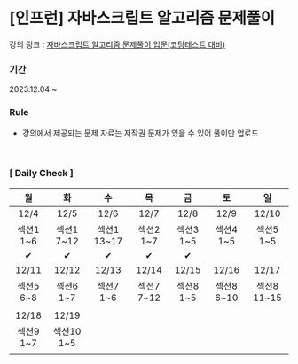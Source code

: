 # [인프런] 자바스크립트 알고리즘 문제풀이

강의 링크 : [자바스크립트 알고리즘 문제풀이 입문(코딩테스트 대비)](https://www.inflearn.com/course/%EC%9E%90%EB%B0%94%EC%8A%A4%ED%81%AC%EB%A6%BD%ED%8A%B8-%EC%95%8C%EA%B3%A0%EB%A6%AC%EC%A6%98-%EB%AC%B8%EC%A0%9C%ED%92%80%EC%9D%B4/dashboard) <br/>

### 기간

2023.12.04 ~

### Rule

- 강의에서 제공되는 문제 자료는 저작권 문제가 있을 수 있어 풀이만 업로드

<br />

### [ Daily Check ]

|    월     |     화     |     수      |     목     |    금     |     토     |     일      |
| :-------: | :--------: | :---------: | :--------: | :-------: | :--------: | :---------: |
|   12/4    |    12/5    |    12/6     |    12/7    |   12/8    |    12/9    |    12/10    |
| 섹션1 1~6 | 섹션1 7~12 | 섹션1 13~17 | 섹션2 1~7  | 섹션3 1~5 | 섹션4 1~5  |  섹션5 1~5  |
|     ✔     |     ✔      |      ✔      |     ✔      |     ✔     |            |             |
|   12/11   |   12/12    |    12/13    |   12/14    |   12/15   |   12/16    |    12/17    |
| 섹션5 6~8 | 섹션6 1~7  |  섹션7 1~6  | 섹션7 7~12 | 섹션8 1~5 | 섹션8 6~10 | 섹션8 11~15 |
|           |            |             |            |           |            |             |
|   12/18   |   12/19    |
| 섹션9 1~7 | 섹션10 1~5 |
|           |            |             |            |           |            |             |
